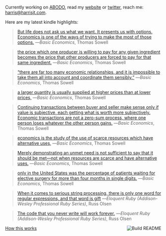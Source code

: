 Currently working on [ABODO](https://abodo.com/about), read my [website](https://harrisjt.com) or [twitter](https://twitter.com/harrisjt_), reach me: [harris@harrisjt.com](mailto:harris@harrisjt.com).

Here are my latest kindle highlights:
> [But life does not ask us what we want. It presents us with options. Economics is one of the ways of trying to make the most of those options.](kindle://book?action=open&asin=B00L4FSSTA&location=208) ―<cite>Basic Economics</cite>, Thomas Sowell

> [the price which one producer is willing to pay for any given ingredient becomes the price that other producers are forced to pay for that same ingredient.](kindle://book?action=open&asin=B00L4FSSTA&location=385) ―<cite>Basic Economics</cite>, Thomas Sowell

> [“there are far too many economic relationships, and it is impossible to take them all into account and coordinate them sensibly.”](kindle://book?action=open&asin=B00L4FSSTA&location=499) ―<cite>Basic Economics</cite>, Thomas Sowell

> [a larger quantity is usually supplied at higher prices than at lower prices,](kindle://book?action=open&asin=B00L4FSSTA&location=578) ―<cite>Basic Economics</cite>, Thomas Sowell

> [Continuing transactions between buyer and seller make sense only if value is subjective, each getting what is worth more subjectively. Economic transactions are not a zero-sum process, where one person loses whatever the other person gains.](kindle://book?action=open&asin=B00L4FSSTA&location=602) ―<cite>Basic Economics</cite>, Thomas Sowell

> [economics is the study of the use of scarce resources which have alternative uses,](kindle://book?action=open&asin=B00L4FSSTA&location=646) ―<cite>Basic Economics</cite>, Thomas Sowell

> [Merely demonstrating an unmet need is not sufficient to say that it should be met—not when resources are scarce and have alternative uses.](kindle://book?action=open&asin=B00L4FSSTA&location=657) ―<cite>Basic Economics</cite>, Thomas Sowell

> [only in the United States was the percentage of patients waiting for elective surgery for more than four months in single digits.](kindle://book?action=open&asin=B00L4FSSTA&location=997) ―<cite>Basic Economics</cite>, Thomas Sowell

> [When it comes to serious string processing, there is only one word for regular expressions, and that word is gift](kindle://book?action=open&asin=B004MMEJ36&location=1374) ―<cite>Eloquent Ruby (Addison-Wesley Professional Ruby Series)</cite>, Russ Olsen

> [The code that you never write will work forever.](kindle://book?action=open&asin=B004MMEJ36&location=1648) ―<cite>Eloquent Ruby (Addison-Wesley Professional Ruby Series)</cite>, Russ Olsen

<a href='https://github.com/HarrisJT/HarrisJT/actions'><img src='https://github.com/HarrisJT/HarrisJT/workflows/Build%20README/badge.svg' align='right' alt='Build README'></a> <a href='https://github.com/HarrisJT/HarrisJT/index.rb'>How this works</a>
